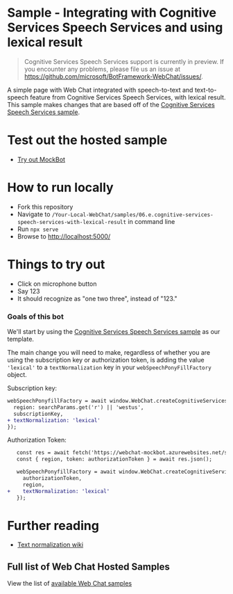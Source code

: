 # Sample - Integrating with Cognitive Services Speech Services and using lexical result

> Cognitive Services Speech Services support is currently in preview. If you encounter any problems, please file us an issue at https://github.com/microsoft/BotFramework-WebChat/issues/.

A simple page with Web Chat integrated with speech-to-text and text-to-speech feature from Cognitive Services Speech Services, with lexical result. This sample makes changes that are based off of the [Cognitive Services Speech Services sample](./../06.c.cognitive-services-speech-services-js).

# Test out the hosted sample

-  [Try out MockBot](https://microsoft.github.io/BotFramework-WebChat/06.e.cognitive-services-speech-services-with-lexical-result)

# How to run locally

-  Fork this repository
-  Navigate to `/Your-Local-WebChat/samples/06.e.cognitive-services-speech-services-with-lexical-result` in command line
-  Run `npx serve`
-  Browse to [http://localhost:5000/](http://localhost:5000/)

# Things to try out

-  Click on microphone button
-  Say 123
-  It should recognize as "one two three", instead of "123."

### Goals of this bot

We'll start by using the [Cognitive Services Speech Services sample](./../06.c.cognitive-services-speech-services-js) as our template.

The main change you will need to make, regardless of whether you are using the subscription key or authorization token, is adding the value `'lexical'` to a `textNormalization` key in your `webSpeechPonyFillFactory` object.

Subscription key:

```diff
webSpeechPonyfillFactory = await window.WebChat.createCognitiveServicesSpeechServicesPonyfillFactory({
  region: searchParams.get('r') || 'westus',
  subscriptionKey,
+ textNormalization: 'lexical'
});
```

Authorization Token:

```diff
   const res = await fetch('https://webchat-mockbot.azurewebsites.net/speechservices/token', { method: 'POST' });
   const { region, token: authorizationToken } = await res.json();

   webSpeechPonyfillFactory = await window.WebChat.createCognitiveServicesSpeechServicesPonyfillFactory({
     authorizationToken,
     region,
+    textNormalization: 'lexical'
   });
```

# Further reading

-  [Text normalization wiki](https://en.wikipedia.org/wiki/Text_normalization)

## Full list of Web Chat Hosted Samples

View the list of [available Web Chat samples](https://github.com/microsoft/BotFramework-WebChat/tree/master/samples)

